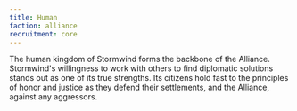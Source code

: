 ```yaml
---
title: Human
faction: alliance
recruitment: core
---
```


The human kingdom of Stormwind forms the backbone of the Alliance. Stormwind's willingness to work with others to find diplomatic solutions stands out as one of its true strengths. Its citizens hold fast to the principles of honor and justice as they defend their settlements, and the Alliance, against any aggressors.
